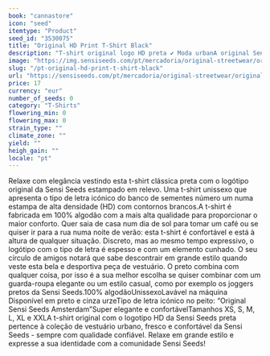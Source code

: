 ```yaml
---
book: "cannastore"
icon: "seed"
itemtype: "Product"
seed_id: "3530075"
title: "Original HD Print T-Shirt Black"
description: "T-shirt original logo HD preta ✔ Moda urbanA original Sensi Seeds ✔ Logótipo icónico estampado em relevo na frente ✔ Unissexo ✔ Todos os tamanhos XS - XXL."
image: "https://img.sensiseeds.com/pt/mercadoria/original-streetwear/original-hd-print-t-shirt-black-image.png"
slug: "/pt-original-hd-print-t-shirt-black"
url: "https://sensiseeds.com/pt/mercadoria/original-streetwear/original-hd-print-t-shirt-black?a_aid=cannastore"
price: 17
currency: "eur"
number_of_seeds: 0
category: "T-Shirts"
flowering_min: 0
flowering_max: 0
strain_type: ""
climate_zone: ""
yield: ""
heigh_gain: ""
locale: "pt"
---
```

Relaxe com elegância vestindo esta t-shirt clássica preta com o logótipo original da Sensi Seeds estampado em relevo. Uma t-shirt unissexo que apresenta o tipo de letra icónico do banco de sementes número um numa estampa de alta densidade (HD) com contornos brancos.A t-shirt é fabricada em 100% algodão com a mais alta qualidade para proporcionar o maior conforto. Quer saia de casa num dia de sol para tomar um café ou se quiser ir para a rua numa noite de verão: esta t-shirt é confortável e está à altura de qualquer situação. Discreto, mas ao mesmo tempo expressivo, o logótipo com o tipo de letra é espesso e com um elemento cunhado. O seu círculo de amigos notará que sabe descontrair em grande estilo quando veste esta bela e desportiva peça de vestuário. O preto combina com qualquer coisa, por isso é a sua melhor escolha se quiser combinar com um guarda-roupa elegante ou um estilo casual, como por exemplo os joggers pretos da Sensi Seeds.100% algodãoUnissexoLavável na máquina Disponível em preto e cinza urzeTipo de letra icónico no peito: “Original Sensi Seeds Amsterdam”Super elegante e confortávelTamanhos XS, S, M, L, XL e XXLA t-shirt original com o logotipo HD da Sensi Seeds preta pertence à coleção de vestuário urbano, fresco e confortável da Sensi Seeds - sempre com qualidade confiável. Relaxe em grande estilo e expresse a sua identidade com a comunidade Sensi Seeds!
